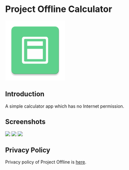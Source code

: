# Project Offline Calculator
<img src="https://raw.githubusercontent.com/ioliteis/projectoffline_calculator/master/app/src/main/res/mipmap-xxxhdpi/ic_launcher.png"></img>
## Introduction
A simple calculator app which has no Internet permission. 
## Screenshots
<img src="https://pixelfed.social/storage/m/9415380b19c20b948c98d7c5f1fb65710b040a9e/d39aa78c66ea34daea763c3f0f7d2bf0905d76ff/TOz6OUD9GdBm6UaQQdpNVuGiD89K4cSKo6rFuuAM.png" width="240px"></img>
<img src="https://pixelfed.social/storage/m/9415380b19c20b948c98d7c5f1fb65710b040a9e/d39aa78c66ea34daea763c3f0f7d2bf0905d76ff/iR9GrM4BYgNyb4DNMYUkZh5Jzf9hlApweKk6eLEB.png" width="240px"></img>
<img src="https://pixelfed.social/storage/m/9415380b19c20b948c98d7c5f1fb65710b040a9e/d39aa78c66ea34daea763c3f0f7d2bf0905d76ff/CFS0pmUx0wfG6Dt4VK5CKrBd1AxzSXfSSSD8zcmv.png" width="240px"></img>
## Privacy Policy
Privacy policy of Project Offline is [here](https://ioliteis.github.io/projectoffline/2019/08/26/Privacy-Policy/).
